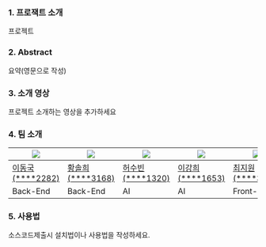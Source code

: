 ### 1. 프로잭트 소개

프로젝트

### 2. Abstract

요약(영문으로 작성)

### 3. 소개 영상

프로젝트 소개하는 영상을 추가하세요

### 4. 팀 소개

|<img src="https://github.com/donggook-me.png">|<img src="https://github.com/ssoree912.png">|<img src="https://github.com/soobinheo.png">|<img src="https://github.com/khleexv.png">|<img src="https://github.com/Choi-Jiwon-38.png">|<img src="https://github.com/jangsumi.png">|
|---|---|---|---|---|---|
|[이동국(****2282)](https://github.com/donggook-me)|[황솔희(****3168)](https://github.com/ssoree912)|[허수빈(****1320)](https://github.com/soobinheo)|[이강희(****1653)](https://github.com/khleexv)|[최지원(****3091)](https://github.com/Choi-Jiwon-38)|[장수미(****3216)](https://github.com/jangsumi)|
|Back-End|Back-End|AI|AI|Front-End|Design, PM|

### 5. 사용법

소스코드제출시 설치법이나 사용법을 작성하세요.
